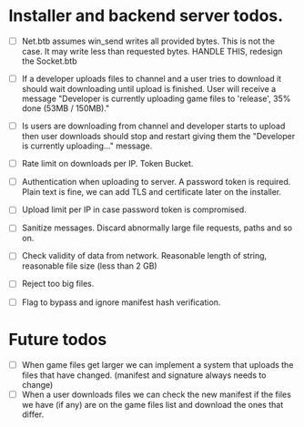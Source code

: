 # Installer and backend server todos.

- [ ] Net.btb assumes win_send writes all provided bytes. This is not the case. It may write less than requested bytes. HANDLE THIS, redesign the Socket.btb

- [ ] If a developer uploads files to channel and a user tries to download it should wait downloading until upload is finished. User will receive a message "Developer is currently uploading game files to 'release', 35% done (53MB / 150MB)."
- [ ] Is users are downloading from channel and developer starts to upload then user downloads should stop and restart giving them the "Developer is currently uploading..." message.

- [ ] Rate limit on downloads per IP. Token Bucket.
- [ ] Authentication when uploading to server. A password token is required. Plain text is fine, we can add TLS and certificate later on the installer.
- [ ] Upload limit per IP in case password token is compromised.
- [ ] Sanitize messages. Discard abnormally large file requests, paths and so on.
- [ ] Check validity of data from network. Reasonable length of string, reasonable file size (less than 2 GB)
- [ ] Reject too big files.
- [ ] Flag to bypass and ignore manifest hash verification.

# Future todos
- [ ] When game files get larger we can implement a system that uploads the files that have changed. (manifest and signature always needs to change)
- [ ] When a user downloads files we can check the new manifest if the files we have (if any) are on the game files list and download the ones that differ.